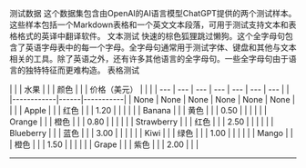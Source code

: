 测试数据
这个数据集包含由OpenAI的AI语言模型ChatGPT提供的两个测试样本。
这些样本包括一个Markdown表格和一个英文文本段落，可用于测试支持文本和表格格式的英译中翻译软件。
文本测试
快速的棕色狐狸跳过懒狗。这个全字母句包含了英语字母表中的每一个字母。全字母句通常用于测试字体、键盘和其他与文本相关的工具。除了英语之外，还有许多其他语言的全字母句。一些全字母句由于语言的独特特征而更难构造。
表格测试

| | | 水果 | | | 颜色 | | | 价格（美元） | | |
| --- | --- | --- | --- | --- | --- | --- |
| |------------|------|-----------| | None | None | None | None | None | None |
| | | Apple | | | 红色 | | | 1.20 | | |
| | | Banana | | | 黄色 | | | 0.50 | | |
| | | Orange | | | 橙色 | | | 0.80 | | |
| | | Strawberry | | | 红色 | | | 2.50 | | |
| | | Blueberry | | | 蓝色 | | | 3.00 | | |
| | | Kiwi | | | 绿色 | | | 1.00 | | |
| | | Mango | | | 橙色 | | | 1.50 | | |
| | | Grape | | | 紫色 | | | 2.00 | | |

---

